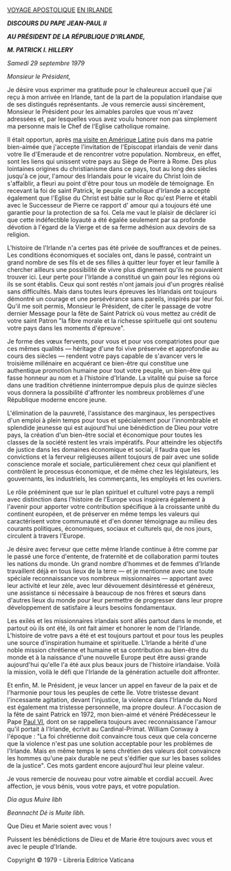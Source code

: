 [VOYAGE APOSTOLIQUE](/content/john-paul-ii/fr/travels/sub_index1979/trav_ireland.html) [EN IRLANDE](/content/john-paul-ii/fr/travels/sub_index1979/trav_ireland.html)

***DISCOURS DU PAPE JEAN-PAUL II***

***AU PRÉSIDENT DE LA RÉPUBLIQUE D'IRLANDE,***

***M. PATRICK I. HILLERY***

*Samedi 29 septembre 1979*

*Monsieur le Président,*

Je désire vous exprimer ma gratitude pour le chaleureux accueil que j'ai reçu à mon arrivée en Irlande, tant de la part de la population irlandaise que de ses distingués représentants. Je vous remercie aussi sincèrement, Monsieur le Président pour les aimables paroles que vous m'avez adressées et, par lesquelles vous avez voulu honorer non pas simplement ma personne mais le Chef de l'Eglise catholique romaine.

Il était opportun, après [ma visite en Amérique Latine](http://www.vatican.va/holy_father/john_paul_ii/travels/sub_index1979/trav_rep-dom-mexico-bahamas_fr.htm) puis dans ma patrie bien-aimée que j'accepte l'invitation de l'Episcopat irlandais de venir dans votre Ile d'Emeraude et de rencontrer votre population. Nombreux, en effet, sont les liens qui unissent votre pays au Siège de Pierre à Rome. Des plus lointaines origines du christianisme dans ce pays, tout au long des siècles jusqu'à ce jour, l'amour des Irlandais pour le vicaire du Christ loin de s'affaiblir, a fleuri au point d'être pour tous un modèle de témoignage. En recevant la foi de saint Patrick, le peuple catholique d'Irlande a accepté également que l'Eglise du Christ est bâtie sur le Roc qu'est Pierre et établi avec le Successeur de Pierre ce rapport d' amour qui a toujours été une garantie pour la protection de sa foi. Cela me vaut le plaisir de déclarer ici que cette indéfectible loyauté a été égalée seulement par sa profonde dévotion à l'égard de la Vierge et de sa ferme adhésion aux devoirs de sa religion.

L'histoire de l'Irlande n'a certes pas été privée de souffrances et de peines. Les conditions économiques et sociales ont, dans le passé, contraint un grand nombre de ses fils et de ses filles à quitter leur foyer et leur famille à chercher ailleurs une possibilité de vivre plus dignement qu'ils ne pouvaient trouver ici. Leur perte pour l'Irlande a constitué un gain pour les régions où ils se sont établis. Ceux qui sont restés n'ont jamais joui d'un progrès réalisé sans difficultés. Mais dans toutes leurs épreuves les Irlandais ont toujours démontré un courage et une persévérance sans pareils, inspirés par leur foi. Qu'il me soit permis, Monsieur le Président, de citer le passage de votre dernier Message pour la fête de Saint Patrick où vous mettez au crédit de votre saint Patron "la fibre morale et la richesse spirituelle qui ont soutenu votre pays dans les moments d'épreuve".

Je forme des vœux fervents, pour vous et pour vos compatriotes pour que ces mêmes qualités — héritage d'une foi vive préservée et approfondie au cours des siècles — rendent votre pays capable de s'avancer vers le troisième millénaire en acquérant ce bien-être qui constitue une authentique promotion humaine pour tout votre peuple, un bien-être qui fasse honneur au nom et à l'histoire d'Irlande. La vitalité qui puise sa force dans une tradition chrétienne ininterrompue depuis plus de quinze siècles vous donnera la possibilité d'affronter les nombreux problèmes d'une République moderne encore jeune.

L'élimination de la pauvreté, l'assistance des marginaux, les perspectives d'un emploi à plein temps pour tous et spécialement pour l'innombrable et splendide jeunesse qui est aujourd'hui une bénédiction de Dieu pour votre pays, la création d'un bien-être social et économique pour toutes les classes de la société restent les vrais impératifs. Pour atteindre les objectifs de justice dans les domaines économique et social, il faudra que les convictions et la ferveur religieuses aillent toujours de pair avec une solide conscience morale et sociale, particulièrement chez ceux qui planifient et contrôlent le processus économique, et de même chez les législateurs, les gouvernants, les industriels, les commerçants, les employés et les ouvriers.

Le rôle prééminent que sur le plan spirituel et culturel votre pays a rempli avec distinction dans l'histoire de l'Europe vous inspirera également à l'avenir pour apporter votre contribution spécifique à la croissante unité du continent européen, et de préserver en même temps les valeurs qui caractérisent votre communauté et d'en donner témoignage au milieu des courants politiques, économiques, sociaux et culturels qui, de nos jours, circulent à travers l'Europe.

Je désire avec ferveur que cette même Irlande continue à être comme par le passé une force d'entente, de fraternité et de collaboration parmi toutes les nations du monde. Un grand nombre d'hommes et de femmes d'Irlande travaillent déjà en tous lieux de la terre — et je mentionne avec une toute spéciale reconnaissance vos nombreux missionnaires — apportant avec leur activité et leur zèle, avec leur dévouement désintéressé et généreux, une assistance si nécessaire à beaucoup de nos frères et sœurs dans d'autres lieux du monde pour leur permettre de progresser dans leur propre développement de satisfaire à leurs besoins fondamentaux.

Les exilés et les missionnaires irlandais sont allés partout dans le monde, et partout où ils ont été, ils ont fait aimer et honorer le nom de l'Irlande. L'histoire de votre pavs a été et est toujours partout et pour tous les peuples une source d'inspiration humaine et spirituelle. L'Irlande a hérité d'une noble mission chrétienne et humaine et sa contribution au bien-être du monde et à la naissance d'une nouvelle Europe peut être aussi grande aujourd'hui qu'elle l'a été aux plus beaux jours de l'histoire irlandaise. Voilà la mission, voilà le défi que l'Irlande de la génération actuelle doit affronter.

Et enfin, M. le Président, je veux lancer un appel en faveur de la paix et de l'harmonie pour tous les peuples de cette île. Votre tristesse devant l'incessante agitation, devant l'injustice, la violence dans l'Irlande du Nord est également ma tristesse personnelle, ma propre douleur. A l'occasion de la fête de saint Patrick en 1972, mon bien-aimé et vénéré Prédécesseur le Pape [Paul VI](http://www.vatican.va/holy_father/paul_vi/index_fr.htm), dont on se rappellera toujours avec reconnaissance l'amour qu'il portait à l'Irlande, écrivit au Cardinal-Primat. William Conway à l'époque : "La foi chrétienne doit convaincre tous ceux que cela concerne que la violence n'est pas une solution acceptable pour les problèmes de l'Irlande. Mais en même temps le sens chrétien des valeurs doit convaincre les hommes qu'une paix durable ne peut s'édifier que sur les bases solides de la justice". Ces mots gardent encore aujourd'hui leur pleine valeur.

Je vous remercie de nouveau pour votre aimable et cordial accueil. Avec affection, je vous bénis, vous votre pays, et votre population.

*Dia agus Muire libh*

*Beannacht Dé is Muite libh.*

Que Dieu et Marie soient avec vous !

Puissent les bénédictions de Dieu et de Marie être toujours avec vous et avec le peuple d'Irlande.

Copyright © 1979 - Libreria Editrice Vaticana